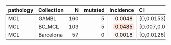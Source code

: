 <table class="table" style="margin-left: 0; margin-right: auto;">
 <thead>
  <tr>
   <th style="text-align:left;"> pathology </th>
   <th style="text-align:left;"> Collection </th>
   <th style="text-align:right;"> N </th>
   <th style="text-align:right;"> mutated </th>
   <th style="text-align:right;"> Incidence </th>
   <th style="text-align:left;"> CI </th>
  </tr>
 </thead>
<tbody>
  <tr>
   <td style="text-align:left;border-left:1px solid #DDDDDD;white-space: nowrap;"> MCL </td>
   <td style="text-align:left;border-left:1px solid #DDDDDD;white-space: nowrap;"> GAMBL </td>
   <td style="text-align:right;border-left:1px solid #DDDDDD;white-space: nowrap;"> 160 </td>
   <td style="text-align:right;border-left:1px solid #DDDDDD;white-space: nowrap;"> 5 </td>
   <td style="text-align:right;border-left:1px solid #DDDDDD;white-space: nowrap;"> <span style="     color: rgba(0, 0, 0, 255) !important;border-radius: 4px; padding-right: 4px; padding-left: 4px; background-color: rgba(255, 243, 237, 255) !important;">0.0048</span> </td>
   <td style="text-align:left;border-left:1px solid #DDDDDD;white-space: nowrap;"> [0,0.0153] </td>
  </tr>
  <tr>
   <td style="text-align:left;border-left:1px solid #DDDDDD;white-space: nowrap;"> MCL </td>
   <td style="text-align:left;border-left:1px solid #DDDDDD;white-space: nowrap;"> BC_MCL </td>
   <td style="text-align:right;border-left:1px solid #DDDDDD;white-space: nowrap;"> 103 </td>
   <td style="text-align:right;border-left:1px solid #DDDDDD;white-space: nowrap;"> 5 </td>
   <td style="text-align:right;border-left:1px solid #DDDDDD;white-space: nowrap;"> <span style="     color: rgba(0, 0, 0, 255) !important;border-radius: 4px; padding-right: 4px; padding-left: 4px; background-color: rgba(255, 224, 211, 255) !important;">0.0485</span> </td>
   <td style="text-align:left;border-left:1px solid #DDDDDD;white-space: nowrap;"> [0.007,0.09] </td>
  </tr>
  <tr>
   <td style="text-align:left;border-left:1px solid #DDDDDD;white-space: nowrap;"> MCL </td>
   <td style="text-align:left;border-left:1px solid #DDDDDD;white-space: nowrap;"> Barcelona </td>
   <td style="text-align:right;border-left:1px solid #DDDDDD;white-space: nowrap;"> 57 </td>
   <td style="text-align:right;border-left:1px solid #DDDDDD;white-space: nowrap;"> 0 </td>
   <td style="text-align:right;border-left:1px solid #DDDDDD;white-space: nowrap;"> <span style="     color: rgba(0, 0, 0, 255) !important;border-radius: 4px; padding-right: 4px; padding-left: 4px; background-color: rgba(255, 244, 239, 255) !important;">0.0018</span> </td>
   <td style="text-align:left;border-left:1px solid #DDDDDD;white-space: nowrap;"> [0,0.0126] </td>
  </tr>
</tbody>
</table>